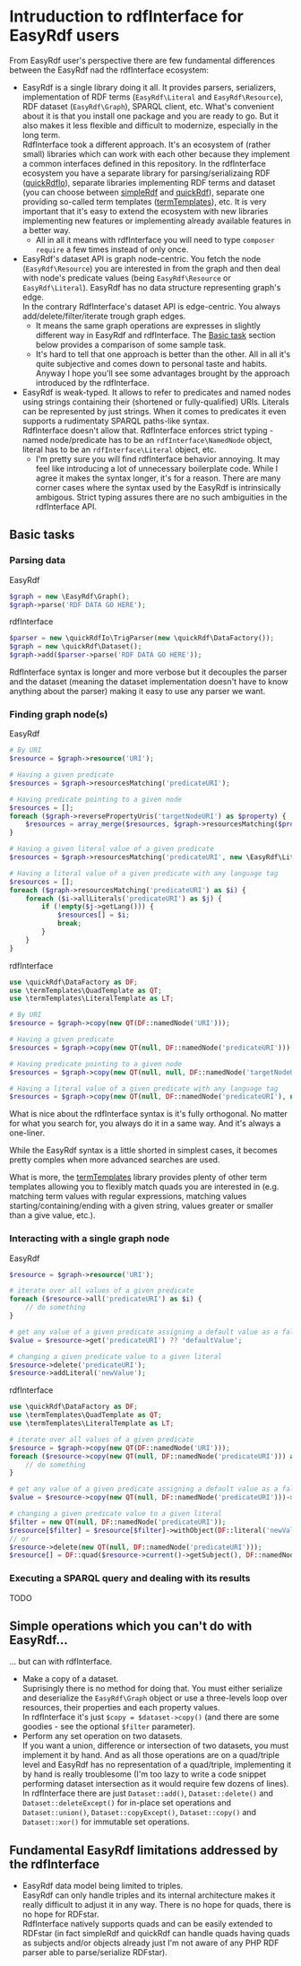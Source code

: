 # Intruduction to rdfInterface for EasyRdf users

From EasyRdf user's perspective there are few fundamental differences between the EasyRdf nad the rdfInterface ecosystem:

* EasyRdf is a single library doing it all. It provides parsers, serializers, implementation of RDF terms (`EasyRdf\Literal` and `EasyRdf\Resource`), RDF dataset (`EasyRdf\Graph`), SPARQL client, etc.
  What's convenient about it is that you install one package and you are ready to go. But it also makes it less flexible and difficult to modernize, especially in the long term.  
  RdfInterface took a different approach. It's an ecosystem of (rather small) libraries which can work with each other because they implement a common interfaces defined in this repository.
  In the rdfInterface ecosystem you have a separate library for parsing/serializaing RDF ([quickRdfIo](https://github.com/sweetrdf/quickRdfIo)), separate libraries implementing RDF terms and dataset (you can choose between [simpleRdf](https://github.com/sweetrdf/simpleRdf) and [quickRdf](https://github.com/sweetrdf/quickRdf)), separate one providing so-called term templates ([termTemplates](https://github.com/sweetrdf/termTemplates)), etc. It is very important that it's easy to extend the ecosystem with new libraries implementing new features or implementing already available features in a better way.  
    *  All in all it means with rdfInterface you will need to type `composer require` a few times instead of only once.
* EasyRdf's dataset API is graph node-centric. You fetch the node (`EasyRdf\Resource`) you are interested in from the graph and then deal with node's predicate values (being `EasyRdf\Resource` or `EasyRdf\Literal`). EasyRdf has no data structure representing graph's edge.  
  In the contrary RdfInterface's dataset API is edge-centric. You always add/delete/filter/iterate trough graph edges.  
    * It means the same graph operations are expresses in slightly different way in EasyRdf and rdfInterface.
      The [Basic task](#basic-tasks) section below provides a comparison of some sample task.
    * It's hard to tell that one approach is better than the other. All in all it's quite subjective and comes down to personal taste and habits.
      Anyway I hope you'll see some advantages brought by the approach introduced by the rdfInterface.
* EasyRdf is weak-typed. It allows to refer to predicates and named nodes using strings containing their (shortened or fully-qualified) URIs.
  Literals can be represented by just strings.
  When it comes to predicates it even supports a rudimentaty SPARQL paths-like syntax.  
  RdfInterface doesn't allow that. RdfInterface enforces strict typing - named node/predicate has to be an `rdfInterface\NamedNode` object, literal has to be an `rdfInterface\Literal` object, etc.
    * I'm pretty sure you will find rdfInterface behavior annoying.
      It may feel like introducing a lot of unnecessary boilerplate code.
      While I agree it makes the syntax longer, it's for a reason.
      There are many corner cases where the syntax used by the EasyRdf is intrinsically ambigous.
      Strict typing assures there are no such ambiguities in the rdfInterface API.

## Basic tasks

### Parsing data

EasyRdf

```php
$graph = new \EasyRdf\Graph();
$graph->parse('RDF DATA GO HERE');
```

rdfInterface

```php
$parser = new \quickRdfIo\TrigParser(new \quickRdf\DataFactory());
$graph = new \quickRdf\Dataset();
$graph->add($parser->parse('RDF DATA GO HERE'));
```

RdfInterface syntax is longer and more verbose but it decouples the parser and the dataset (meaning the dataset implementation doesn't have to know anything about the parser) making it easy to use any parser we want.

### Finding graph node(s)

EasyRdf

```php
# By URI
$resource = $graph->resource('URI');

# Having a given predicate
$resources = $graph->resourcesMatching('predicateURI');

# Having predicate pointing to a given node
$resources = [];
foreach ($graph->reversePropertyUris('targetNodeURI') as $property) {
    $resources = array_merge($resources, $graph->resourcesMatching($property, $graph->resource('targetNodeURI')));
}

# Having a given literal value of a given predicate
$resources = $graph->resourcesMatching('predicateURI', new \EasyRdf\Literal('value'));

# Having a literal value of a given predicate with any language tag
$resources = [];
foreach ($graph->resourcesMatching('predicateURI') as $i) {
    foreach ($i->allLiterals('predicateURI') as $j) {
        if (!empty($j->getLang())) {
            $resources[] = $i;
            break;
        }
    }
}
```

rdfInterface
```php
use \quickRdf\DataFactory as DF;
use \termTemplates\QuadTemplate as QT;
use \termTemplates\LiteralTemplate as LT;

# By URI
$resource = $graph->copy(new QT(DF::namedNode('URI')));

# Having a given predicate
$resources = $graph->copy(new QT(null, DF::namedNode('predicateURI')));

# Having predicate pointing to a given node
$resources = $graph->copy(new QT(null, null, DF::namedNode('targetNodeURI')));

# Having a literal value of a given predicate with any language tag
$resources = $graph->copy(new QT(null, DF::namedNode('predicateURI'), new LT(null, LT::ANY, ''));
```

What is nice about the rdfInterface syntax is it's fully orthogonal. No matter for what you search for, you always do it in a same way. And it's always a one-liner.

While the EasyRdf syntax is a little shorted in simplest cases, it becomes pretty comples when more advanced searches are used.

What is more, the [termTemplates](https://github.com/sweetrdf/termTemplates) library provides plenty of other term templates allowing you to flexibly match quads you are interested in
(e.g. matching term values with regular expressions, matching values starting/containing/ending with a given string, values greater or smaller than a give value, etc.).

### Interacting with a single graph node

EasyRdf

```php
$resource = $graph->resource('URI');

# iterate over all values of a given predicate
foreach ($resource->all('predicateURI') as $i) {
    // do something
}

# get any value of a given predicate assigning a default value as a fallback
$value = $resource->get('predicateURI') ?? 'defaultValue';

# changing a given predicate value to a given literal
$resource->delete('predicateURI');
$resource->addLiteral('newValue');
```

rdfInterface

```php
use \quickRdf\DataFactory as DF;
use \termTemplates\QuadTemplate as QT;
use \termTemplates\LiteralTemplate as LT;

# iterate over all values of a given predicate
$resource = $graph->copy(new QT(DF::namedNode('URI')));
foreach ($resource->copy(new QT(null, DF::namedNode('predicateURI'))) as $i) {
    // do something
}

# get any value of a given predicate assigning a default value as a fallback
$value = $resource->copy(new QT(null, DF::namedNode('predicateURI')))->current() ?? 'defaultValue';

# changing a given predicate value to a given literal
$filter = new QT(null, DF::namedNode('predicateURI'));
$resource[$filter] = $resource[$filter]->withObject(DF::literal('newValue'));
// or
$resource->delete(new QT(null, DF::namedNode('predicateURI')));
$resource[] = DF::quad($resource->current()->getSubject(), DF::namedNode('predicateURI'), DF::literal('newValue'));
```

### Executing a SPARQL query and dealing with its results

TODO

## Simple operations which you can't do with EasyRdf...

... but can with rdfInterface.

* Make a copy of a dataset.\
  Suprisingly there is no method for doing that.
  You must either serialize and deserialize the `EasyRdf\Graph` object or use a three-levels loop over resources, their properties and each property values.\
  In rdfInterface it's just `$copy = $dataset->copy()` (and there are some goodies - see the optional `$filter` parameter).
* Perform any set operation on two datasets.\
  If you want a union, difference or intersection of two datasets, you must implement it by hand.
  And as all those operations are on a quad/triple level and EasyRdf has no representation of a quad/triple, implementing it by hand is really troublesome (I'm too lazy to write a code snippet performing dataset intersection as it would require few dozens of lines).\
  In rdfInterface there are just `Dataset::add()`, `Dataset::delete()` and `Dataset::deleteExcept()` for in-place set operations and `Dataset::union()`, `Dataset::copyExcept()`, `Dataset::copy()` and `Dataset::xor()` for immutable set operations.

## Fundamental EasyRdf limitations addressed by the rdfInterface

* EasyRdf data model being limited to triples.\
  EasyRdf can only handle triples and its internal architecture makes it really difficult to adjust it in any way.
  There is no hope for quads, there is no hope for RDFstar.\
  RdfInterface natively supports quads and can be easily extended to RDFstar (in fact simpleRdf and quickRdf can handle quads having quads as subjects and/or objects already just I'm not aware of any PHP RDF parser able to parse/serialize RDFstar).


